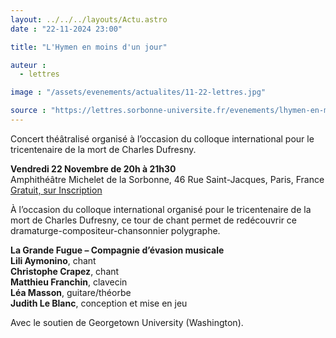 ```yaml
---
layout: ../../../layouts/Actu.astro
date : "22-11-2024 23:00"

title: "L'Hymen en moins d'un jour"

auteur :
  - lettres

image : "/assets/evenements/actualites/11-22-lettres.jpg"

source : "https://lettres.sorbonne-universite.fr/evenements/lhymen-en-moins-dun-jour"
---
```


Concert théâtralisé organisé à l’occasion du colloque international pour le tricentenaire de la mort de Charles Dufresny.

__Vendredi 22 Novembre de 20h à 21h30__  
Amphithéâtre Michelet de la Sorbonne, 46 Rue Saint-Jacques, Paris, France  
[Gratuit, sur Inscription](https://www.billetweb.fr/l-hymen-en-moins-d-un-jour)

À l’occasion du colloque international organisé pour le tricentenaire de la mort de Charles Dufresny, ce tour de chant permet de redécouvrir ce dramaturge-compositeur-chansonnier polygraphe.

__La Grande Fugue – Compagnie d’évasion musicale__  
__Lili Aymonino__, chant  
__Christophe Crapez__, chant  
__Matthieu Franchin__, clavecin  
__Léa Masson__, guitare/théorbe  
__Judith Le Blanc__, conception et mise en jeu

Avec le soutien de Georgetown University (Washington). 